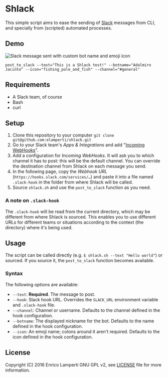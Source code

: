 # Shlack

This simple script aims to ease the sending of [Slack](https://slack.com/) messages from CLI, and specially from (scripted) automated processes.

## Demo
![Slack message sent with custom bot name and emoji icon](https://cloud.githubusercontent.com/assets/910672/21515488/0116c8ac-ccaf-11e6-8a66-93e4e9cdd01c.jpg)
```
post_to_slack --text="This is a Shlack test!" --botname="Adalmiro Jacinto" --icon="fishing_pole_and_fish" --channel="#general"
```

## Requirements
  - A Slack team, of course
  - Bash
  - curl

## Setup
  1. Clone this repository to your computer `git clone git@github.com:elamperti/shlack.git`
  2. Go to your Slack team's _Apps & Integrations_ and add "[Incoming WebHooks](https://slack.com/apps/A0F7XDUAZ-incoming-webhooks)".
  3. Add a configuration for _Incoming WebHooks_. It will ask you to which channel it has to post: this will be the default channel. You can override the destination channel from Shlack on each message you send.
  4. In the following page, copy the _Webhook URL_ (`https://hooks.slack.com/services/…`) and paste it into a file named `.slack-hook` in the folder from where Shlack will be called.
  5. Source `shlack.sh` and use the `post_to_slack` function as you need.

### A note on `.slack-hook`
The `.slack-hook` will be read from the current directory, which may be different from where Shlack is sourced. 
This enables you to use different URLs for different teams or situations according to the context (the directory) where it's being used.

## Usage
The script can be called directly (e.g. `$ shlack.sh --text "Hello world"`) or sourced. If you source it, the `post_to_slack` function becomes available.

### Syntax
The following options are available:
  * `--text`: **Required**. The message to post.
  * `--hook`: Slack hook URL. Overrides the `SLACK_URL` environment variable and `.slack-hook` file.
  * `--channel`: Channel or username. Defaults to the channel defined in the hook configuration.
  * `--botname`: The displayed nickname for the bot. Defaults to the name defined in the hook configuration. 
  * `--icon`: An emoji name; colons around it aren't required. Defaults to the icon defined in the hook configuration. 

## License
Copyright (C) 2016  Enrico Lamperti
GNU GPL v2, see [LICENSE](./LICENSE) file for more information.

